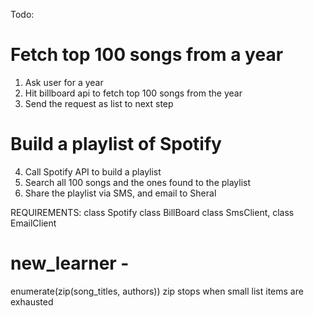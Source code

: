 Todo:
# Fetch top 100 songs from a year 
1. Ask user for a year
2. Hit billboard api to fetch top 100 songs from the year
3. Send the request as list to next step
# Build a playlist of Spotify
4. Call Spotify API to build a playlist
5. Search all 100 songs and the ones found to the playlist
6. Share the playlist via SMS, and email to Sheral

REQUIREMENTS:
class Spotify
class BillBoard
class SmsClient, class EmailClient


# new_learner -

enumerate(zip(song_titles, authors))
zip stops when small list items are exhausted